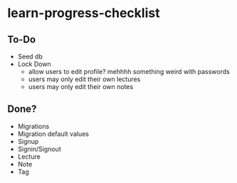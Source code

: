 # learn-progress-checklist


## To-Do

* Seed db
* Lock Down
  - allow users to edit profile? mehhhh something weird with passwords
  - users may only edit their own lectures
  - users may only edit their own notes



## Done?
* Migrations
* Migration default values
* Signup
* Signin/Signout
* Lecture
* Note
* Tag
